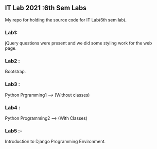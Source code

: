 ## IT Lab 2021 :6th Sem Labs 

My repo for holding the source code for IT Lab(6th sem lab).

### Lab1: 

jQuery questions were present and we did some styling work for the web page.

### Lab2 :

Bootstrap.

### Lab3 :

Python Prgramming1 --> (Without classes)

### Lab4 :

Python Programming2 --> (With Classes)

### Lab5 :- 

Introduction to Django Programming  Environment.





